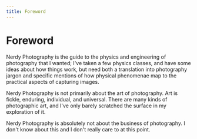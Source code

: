 ```yaml
---
title: Foreword
---
```

# Foreword

Nerdy Photography is the guide to the physics and engineering of photography
that I wanted; I've taken a few physics classes, and have some ideas about
how things work, but need both a translation into photography jargon and
specific mentions of how physical phenomenae map to the practical aspects
of capturing images.

Nerdy Photography is not primarily about the art of photography. Art is fickle,
enduring, individual, and universal. There are many kinds of photographic art,
and I've only barely scratched the surface in my exploration of it.

Nerdy Photography is absolutely not about the business of photography. I don't
know about this and I don't really care to at this point.
